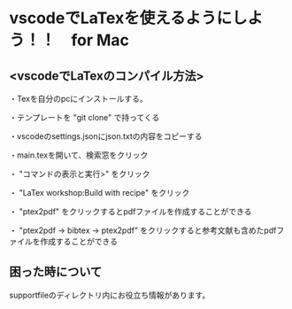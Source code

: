 # vscodeでLaTexを使えるようにしよう！！　for Mac

## <vscodeでLaTexのコンパイル方法>

・Texを自分のpcにインストールする。

・テンプレートを "git clone" で持ってくる
  
・vscodeのsettings.jsonにjson.txtの内容をコピーする
  
・main.texを開いて、検索窓をクリック
 
・ "コマンドの表示と実行>" をクリック
 
・ "LaTex workshop:Build with recipe" をクリック
 
・ "ptex2pdf" をクリックするとpdfファイルを作成することができる
 
・ "ptex2pdf -> bibtex -> ptex2pdf" をクリックすると参考文献も含めたpdfファイルを作成することができる

## 困った時について

supportfileのディレクトリ内にお役立ち情報があります。
 
